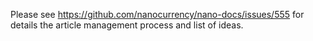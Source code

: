 Please see https://github.com/nanocurrency/nano-docs/issues/555 for details the article management process and list of ideas.